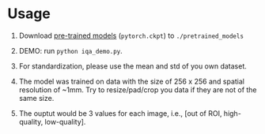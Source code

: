 # Usage

1. Download [pre-trained models](https://zenodo.org/record/7368570) (`pytorch.ckpt`) to `./pretrained_models`

2. DEMO: run `python iqa_demo.py`.

3. For standardization, please use the mean and std of you own dataset.

4. The model was trained on data with the size of 256 x 256 and spatial resolution of ~1mm. Try to resize/pad/crop you data if they are not of the same size.

5. The ouptut would be 3 values for each image, i.e., [out of ROI, high-quality, low-quality].
